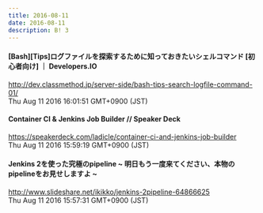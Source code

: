 ```yaml
---
title: 2016-08-11
date: 2016-08-11
description: B! 3
---
```


#### [Bash][Tips]ログファイルを探索するために知っておきたいシェルコマンド [初心者向け] ｜ Developers.IO
http://dev.classmethod.jp/server-side/bash-tips-search-logfile-command-01/<br>
Thu Aug 11 2016 16:01:51 GMT+0900 (JST)<br>


#### Container CI & Jenkins Job Builder // Speaker Deck
https://speakerdeck.com/ladicle/container-ci-and-jenkins-job-builder<br>
Thu Aug 11 2016 15:59:19 GMT+0900 (JST)<br>


#### Jenkins 2を使った究極のpipeline ~ 明日もう一度来てください、本物のpipelineをお見せしますよ ~
http://www.slideshare.net/ikikko/jenkins-2pipeline-64866625<br>
Thu Aug 11 2016 15:57:31 GMT+0900 (JST)<br>


